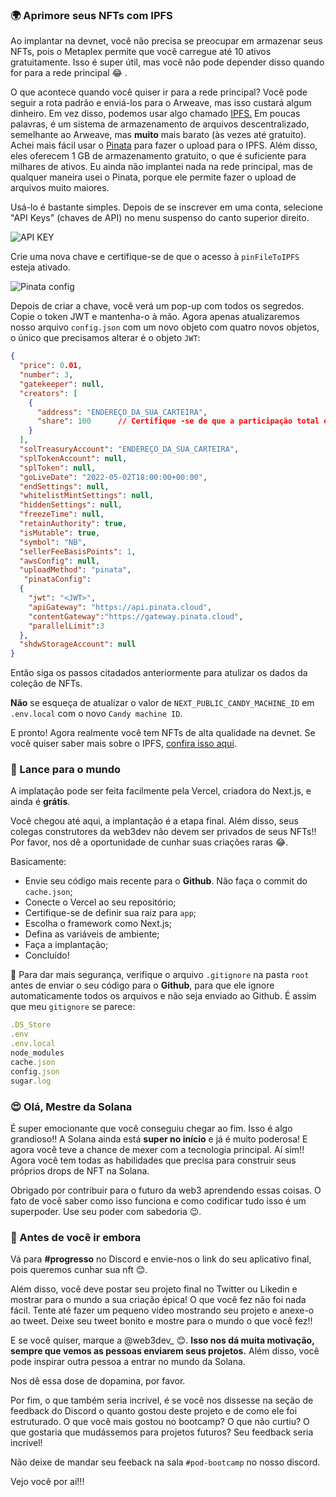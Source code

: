 ### 🌍 Aprimore seus NFTs com IPFS

Ao implantar na devnet, você não precisa se preocupar em armazenar seus NFTs, pois o Metaplex permite que você carregue até 10 ativos gratuitamente. Isso é super útil, mas você não pode depender disso quando for para a rede principal 😂 .

O que acontece quando você quiser ir para a rede principal? Você pode seguir a rota padrão e enviá-los para o Arweave, mas isso custará algum dinheiro. Em vez disso, podemos usar algo chamado <a href="https://www.web3dev.com.br/fatimalima/como-salvar-um-artigo-em-ipfs-um-guia-de-7-passos-je6">IPFS.</a> Em poucas palavras, é um sistema de armazenamento de arquivos descentralizado, semelhante ao Arweave, mas **muito** mais barato (às vezes até gratuito). Achei mais fácil usar o [Pinata](https://www.pinata.cloud/) para fazer o upload para o IPFS. Além disso, eles oferecem 1 GB de armazenamento gratuito, o que é suficiente para milhares de ativos. Eu ainda não implantei nada na rede principal, mas de qualquer maneira usei o Pinata, porque ele permite fazer o upload de arquivos muito maiores.

Usá-lo é bastante simples. Depois de se inscrever em uma conta, selecione "API Keys" (chaves de API) no menu suspenso do canto superior direito.

![API KEY](https://i.imgur.com/W1SziZt.png)

Crie uma nova chave e certifique-se de que o acesso à `pinFileToIPFS` esteja ativado.

![Pinata config](https://i.imgur.com/lJFWI54.png)

Depois de criar a chave, você verá um pop-up com todos os segredos. Copie o token JWT e mantenha-o à mão. Agora apenas atualizaremos nosso arquivo `config.json` com um novo objeto com quatro novos objetos, o único que precisamos alterar é o objeto `JWT`:

```json
{
  "price": 0.01,
  "number": 3,
  "gatekeeper": null,
  "creators": [
    {
      "address": "ENDEREÇO_DA_SUA_CARTEIRA",
      "share": 100      // Certifique -se de que a participação total entre todos os criadores se resume até exatamente 100
    }
  ],
  "solTreasuryAccount": "ENDEREÇO_DA_SUA_CARTEIRA",
  "splTokenAccount": null,
  "splToken": null,
  "goLiveDate": "2022-05-02T18:00:00+00:00",
  "endSettings": null,
  "whitelistMintSettings": null,
  "hiddenSettings": null,
  "freezeTime": null,
  "retainAuthority": true,
  "isMutable": true,
  "symbol": "NB",
  "sellerFeeBasisPoints": 1,
  "awsConfig": null,
  "uploadMethod": "pinata",
   "pinataConfig":
  {
    "jwt": "<JWT>",
    "apiGateway": "https://api.pinata.cloud",
    "contentGateway":"https://gateway.pinata.cloud",
    "parallelLimit":3
  },
  "shdwStorageAccount": null
}
```

Então siga os passos citadados anteriormente para atulizar os dados da coleção de NFTs.

**Não** se esqueça de atualizar o valor de `NEXT_PUBLIC_CANDY_MACHINE_ID` em `.env.local` com o novo `Candy machine ID`.

E pronto! Agora realmente você tem NFTs de alta qualidade na devnet. Se você quiser saber mais sobre o IPFS, [confira isso aqui](https://www.web3dev.com.br/paulogio/um-guia-tecnico-para-ipfs-o-armazenamento-descentralizado-da-web3-432o).

### 🚀 Lance para o mundo

A implatação pode ser feita facilmente pela Vercel, criadora do Next.js, e ainda é **grátis**.

Você chegou até aqui, a implantação é a etapa final. Além disso, seus colegas construtores da web3dev não devem ser privados de seus NFTs!! Por favor, nos dê a oportunidade de cunhar suas criações raras 😂.

Basicamente:

* Envie seu código mais recente para o **Github**. Não faça o commit do `cache.json`;
* Conecte o Vercel ao seu repositório;
* Certifique-se de definir sua raiz para `app`;
* Escolha o framework como Next.js;
* Defina as variáveis de ambiente;
* Faça a implantação;
* Concluído!

🚧 Para dar mais segurança, verifique o arquivo `.gitignore` na pasta `root` antes de enviar o seu código para o **Github**, para que ele ignore automaticamente todos os arquivos e não seja enviado ao Github. É assim que meu `gitignore` se parece:

```javascript
.DS_Store
.env
.env.local
node_modules
cache.json
config.json
sugar.log
```

### 😍 Olá, Mestre da Solana

É super emocionante que você conseguiu chegar ao fim. Isso é algo grandioso!! A Solana ainda está **super no início** e já é muito poderosa! E agora você teve a chance de mexer com a tecnologia principal. Aí sim!! Agora você tem todas as habilidades que precisa para construir seus próprios drops de NFT na Solana.

Obrigado por contribuir para o futuro da web3 aprendendo essas coisas. O fato de você saber como isso funciona e como codificar tudo isso é um superpoder. Use seu poder com sabedoria 😉.

### 🌈 Antes de você ir embora

Vá para **#progresso** no Discord e envie-nos o link do seu aplicativo final, pois queremos cunhar sua nft 😊.

Além disso, você deve postar seu projeto final no Twitter ou Likedin e mostrar para o mundo a sua criação épica! O que você fez não foi nada fácil. Tente até fazer um pequeno vídeo mostrando seu projeto e anexe-o ao tweet. Deixe seu tweet bonito e mostre para o mundo o que você fez!!

E se você quiser, marque a @web3dev_ 😊. **Isso nos dá muita motivação, sempre que vemos as pessoas enviarem seus projetos.** Além disso, você pode inspirar outra pessoa a entrar no mundo da Solana.

Nos dê essa dose de dopamina, por favor.

Por fim, o que também seria incrível, é se você nos dissesse na seção de feedback do Discord o quanto gostou deste projeto e de como ele foi estruturado. O que você mais gostou no bootcamp? O que não curtiu? O que gostaria que mudássemos para projetos futuros? Seu feedback seria incrível!

Não deixe de mandar seu feeback na sala `#pod-bootcamp` no nosso discord.

Vejo você por aí!!!